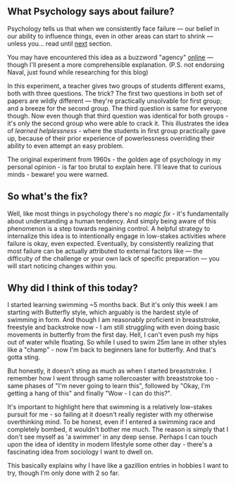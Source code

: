 ## What Psychology says about failure?

Psychology tells us that when we consistently face failure — our belief in our ability to influence things, even in other areas can start to shrink — unless you... read until [next](#fix) section.

You may have encountered this idea as a buzzword "agency" [online](https://x.com/naval/status/1818901132020007376) — though I'll present a more comprehensible explanation.
(P.S. not endorsing Naval, just found while researching for this blog)

In this experiment, a teacher gives two groups of students different exams, both with three questions. The trick? The first two questions in both set of papers are wildly different — they're practically unsolvable for first group; and a breeze for the second group. The third question is same for everyone though.
Now even though that third question was identical for both groups - it's only the second group who were able to crack it. This illustrates the idea of _learned helplessness_ - where the students in first group practically gave up, because of their prior experience of powerlessness overriding their ability to even attempt an easy problem.

The original experiment from 1960s - the golden age of psychology in my personal opinion - is far too brutal to explain here. I'll leave that to curious minds - beware! you were warned.
<a name="fix"></a>

## So what's the fix?

Well, like most things in psychology there's no _magic fix_ - it's fundamentally about understanding a human tendency. And simply being aware of this phenomenon is a step towards regaining control. A helpful strategy to internalize this idea is to intentionally engage in low-stakes activities where failure is okay, even expected. Eventually, by consistently realizing that most failure can be actually attributed to external factors like — the difficulty of the challenge or your own lack of specific preparation — you will start noticing changes within you.

## Why did I think of this today?

I started learning swimming ~5 months back. But it's only this week I am starting with Butterfly style, which arguably is the hardest style of swimming in form. And though I am reasonably proficient in breaststroke, freestyle and backstroke now - I am still struggling with even doing basic movements in butterfly from the first day. Hell, I can't even push my hips out of water while floating. So while I used to swim 25m lane in other styles like a "champ" - now I'm back to beginners lane for butterfly. And that's gotta sting.

But honestly, it doesn't sting as much as when I started breaststroke. I remember how I went through same rollercoaster with breaststroke too - same phases of "I'm never going to learn this", followed by "Okay, I'm getting a hang of this" and finally "Wow - I can do this?".

It's important to highlight here that swimming is a relatively low-stakes pursuit for me - so failing at it doesn't really register with my otherwise overthinking mind. To be honest, even if I entered a swimming race and completely bombed, it wouldn't bother me much. The reason is simply that I don't see myself as 'a swimmer' in any deep sense. Perhaps I can touch upon the idea of identity in modern lifestyle some other day - there's a fascinating idea from sociology I want to dwell on.

This basically explains why I have like a gazillion entries in hobbies I want to try, though I'm only done with 2 so far.
